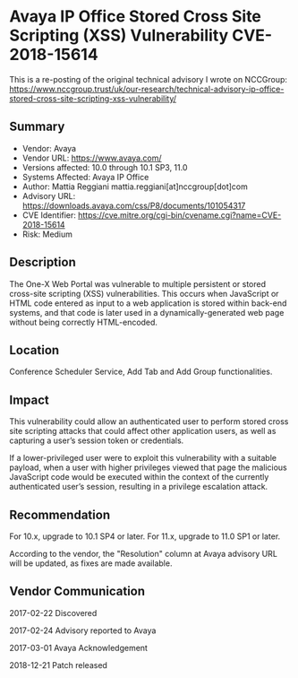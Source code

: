 # Avaya IP Office Stored Cross Site Scripting (XSS) Vulnerability CVE-2018-15614
This is a re-posting of the original technical advisory I wrote on NCCGroup: https://www.nccgroup.trust/uk/our-research/technical-advisory-ip-office-stored-cross-site-scripting-xss-vulnerability/

## Summary
* Vendor: Avaya
* Vendor URL: https://www.avaya.com/
* Versions affected: 10.0 through 10.1 SP3, 11.0
* Systems Affected: Avaya IP Office
* Author: Mattia Reggiani mattia.reggiani[at]nccgroup[dot]com
* Advisory URL: https://downloads.avaya.com/css/P8/documents/101054317
* CVE Identifier: https://cve.mitre.org/cgi-bin/cvename.cgi?name=CVE-2018-15614
* Risk: Medium

## Description
The One-X Web Portal was vulnerable to multiple persistent or stored cross-site scripting (XSS) vulnerabilities. This occurs when JavaScript or HTML code entered as input to a web application is stored within back-end systems, and that code is later used in a dynamically-generated web page without being correctly HTML-encoded.

## Location
Conference Scheduler Service, Add Tab and Add Group functionalities.

## Impact
This vulnerability could allow an authenticated user to perform stored cross site scripting attacks that could affect other application users, as well as capturing a user’s session token or credentials.

If a lower-privileged user were to exploit this vulnerability with a suitable payload, when a user with higher privileges viewed that page the malicious JavaScript code would be executed within the context of the currently authenticated user’s session, resulting in a privilege escalation attack.

## Recommendation
For 10.x, upgrade to 10.1 SP4 or later. For 11.x, upgrade to 11.0 SP1 or later.

According to the vendor, the "Resolution" column at Avaya advisory URL will be updated, as fixes are made available.

## Vendor Communication
2017-02-22 Discovered

2017-02-24 Advisory reported to Avaya

2017-03-01 Avaya Acknowledgement

2018-12-21 Patch released